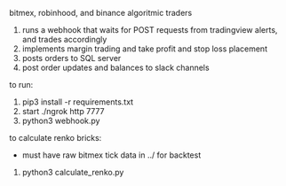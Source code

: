 bitmex, robinhood, and binance algoritmic traders

1. runs a webhook that waits for POST requests from tradingview alerts, and trades accordingly
2. implements margin trading and take profit and stop loss placement
3. posts orders to SQL server
4. post order updates and balances to slack channels

to run:

1. pip3 install -r requirements.txt
2. start ./ngrok http 7777
2. python3 webhook.py

to calculate renko bricks:

* must have raw bitmex tick data in ../ for backtest

1. python3 calculate_renko.py
